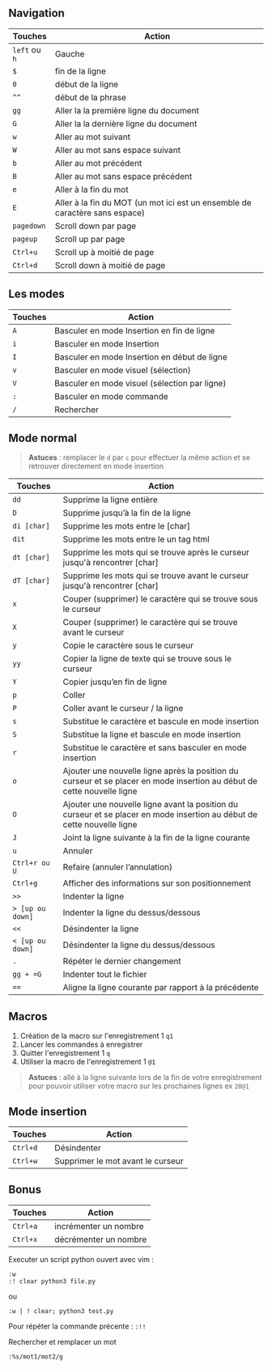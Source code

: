 ## Navigation

| Touches  | Action  |
|----------|---------|
|`left` ou `h`| Gauche|
|`$` | fin de la ligne|
|`0`|  début de la ligne|
|`^^`| début de la phrase |
|`gg`|	Aller la la première ligne du document|
|`G`| Aller la la dernière ligne du document|
|`w`| Aller au mot suivant|
|`W`| Aller au mot sans espace suivant|
|`b`| Aller au mot précédent|
|`B`| Aller au mot sans espace précédent|
|`e`| Aller à la fin du mot|
|`E`| Aller à la fin du MOT (un mot ici est un ensemble de caractère sans espace)|
|`pagedown`| Scroll down par page|
|`pageup` | Scroll up par page|
|`Ctrl+u` |Scroll up à moitié de page|
|`Ctrl+d` |Scroll down à moitié de page|

## Les modes

| Touches  | Action  |
|----------|---------|
| `A` | Basculer en mode Insertion en fin de ligne|
| `i` | Basculer en mode Insertion|
| `I` | Basculer en mode Insertion en début de ligne|
| `v` | Basculer en mode visuel (sélection)|
| `V` | Basculer en mode visuel (sélection par ligne)|
| `:` | Basculer en mode commande |
| `/` |	Rechercher |


## Mode normal

> **Astuces** : remplacer le `d` par `c` pour effectuer la même action et se retrouver directement en mode insertion

| Touches  | Action  |
|----------|---------|
| `dd` | Supprime la ligne entière |
| `D` |	Supprime jusqu’à la fin de la ligne |
| `di [char]` | Supprime les mots entre le [char] |
| `dit` | Supprime les mots entre le un tag html |
| `dt [char]` | Supprime les mots qui se trouve après le curseur jusqu'à rencontrer [char] |
| `dT [char]` | Supprime les mots qui se trouve avant le curseur jusqu'à rencontrer [char] |
| `x` |	Couper (supprimer) le caractère qui se trouve sous le curseur |
| `X` |	Couper (supprimer) le caractère qui se trouve avant le curseur |
| `y` |	Copie le caractère sous le curseur |
| `yy` | Copier la ligne de texte qui se trouve sous le curseur|
| `Y` |	Copier jusqu’en fin de ligne |
| `p` |	Coller |
| `P` |	Coller avant le curseur / la ligne |
| `s` |	Substitue le caractère et bascule en mode insertion |
| `S` |	Substitue la ligne et bascule en mode insertion |
| `r` |	Substitue le caractère et sans basculer en mode insertion |
| `o` |	Ajouter une nouvelle ligne après la position du curseur et se placer en mode insertion au début de cette nouvelle ligne |
| `O` |	Ajouter une nouvelle ligne avant la position du curseur et se placer en mode insertion au début de cette nouvelle ligne |
| `J` |	Joint la ligne suivante à la fin de la ligne courante |
| `u` |	Annuler |
| `Ctrl+r ou U` | Refaire (annuler l’annulation) |
| `Ctrl+g` | Afficher des informations sur son positionnement |
| `>>` |	Indenter la ligne| 
| `> [up ou down]` | Indenter la ligne du dessus/dessous |
| `<<` |	Désindenter la ligne| 
| `< [up ou down]` | Désindenter la ligne du dessus/dessous |
| `.` |	Répéter le dernier changement| 
| `gg + =G` | Indenter tout le fichier |
| `==` | Aligne la ligne courante par rapport à la précédente|  

## Macros

1. Création de la macro sur l'enregistrement 1 `q1`
2. Lancer les commandes à enregistrer
3. Quitter l'enregistrement 1 `q`
4. Utiliser la macro de l'enregistrement 1 `@1`

> **Astuces** : allé à la ligne suivante lors de la fin de votre enregistrement pour pouvoir utiliser votre macro sur les prochaines lignes ex `20@1`

## Mode insertion


| Touches  | Action  |
|----------|---------|
| `Ctrl+d` | Désindenter |
| `Ctrl+w` |Supprimer le mot avant le curseur|

## Bonus

| Touches  | Action  |
|----------|---------|
| `Ctrl+a` | incrémenter un nombre |
| `Ctrl+x` | décrémenter un nombre |

Executer un script python ouvert avec vim :

```
:w
:! clear python3 file.py
```

ou

```
:w | ! clear; python3 test.py
```


Pour répéter la commande précente : `:!!`

Rechercher et remplacer un mot 

```shell
:%s/mot1/mot2/g
```
